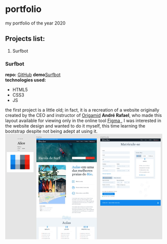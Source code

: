 # portfolio
my portfolio of the year 2020  
## Projects list: 
1. Surfbot   

### Surfbot
**repo:** [GitHub](http://github.com) 
**demo**[Surfbot](https://mr-fullstack.github.io/portfolio/surfbot/)  
**technologies used:**  
* HTML5
* CSS3
* JS  
  
the first project is a little old; in fact, it is a recreation of a website originally created by the CEO and instructor of 
[Origamid](https://www.origamid.com) **André Rafael**, who made this layout available for viewing only in the online tool 
[Figma ](https://www.figma.com/), I was interested in the website design and wanted to do it myself, this time learning the bootstrap despite not being adept at using it.
![Image of Surfbot](https://github.com/Mr-Fullstack/portfolio/blob/master/amostras/surfbot.png)


